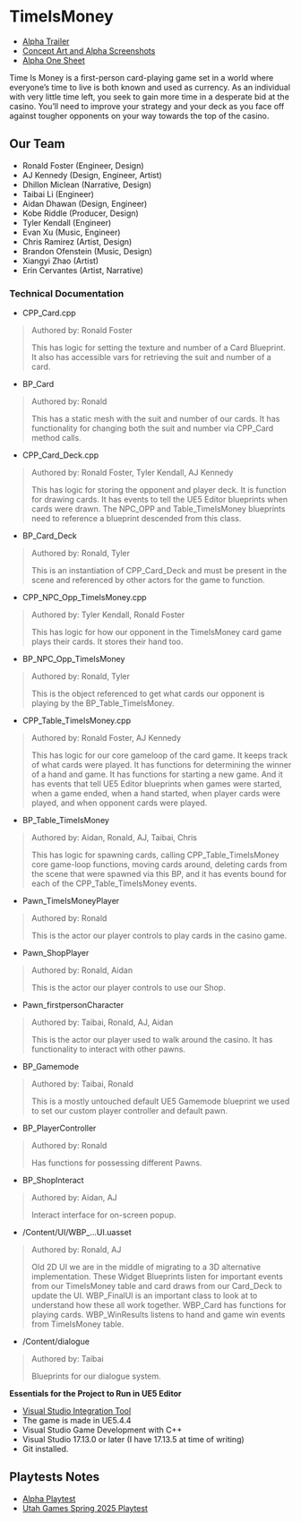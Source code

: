# TimeIsMoney
* [Alpha Trailer](https://www.youtube.com/watch?v=C_mjkXX7HSU)
* [Concept Art and Alpha Screenshots](https://imgur.com/a/mBRoPgi)
* [Alpha One Sheet](https://imgur.com/a/Grtqsvg)

Time Is Money is a first-person card-playing game set in a world where everyone’s time to live is both known and used as currency. As an individual with very little time left, you seek to gain more time in a desperate bid at the casino. You’ll need to improve your strategy and your deck as you face off against tougher opponents on your way towards the top of the casino.

## Our Team
* Ronald Foster      (Engineer, Design)
* AJ Kennedy         (Design, Engineer, Artist)
* Dhillon Miclean    (Narrative, Design)
* Taibai Li          (Engineer)
* Aidan Dhawan       (Design, Engineer)
* Kobe Riddle        (Producer, Design)
* Tyler Kendall      (Engineer)
* Evan Xu            (Music, Engineer)
* Chris Ramirez      (Artist, Design)
* Brandon Ofenstein  (Music, Design)
* Xiangyi Zhao       (Artist)
* Erin Cervantes     (Artist, Narrative)

### Technical Documentation
* CPP_Card.cpp  
> Authored by: Ronald Foster  
>  
> This has logic for setting the texture and number of a Card Blueprint. It also has accessible vars for retrieving the suit and number of a card.

* BP_Card  
> Authored by: Ronald  
>  
> This has a static mesh with the suit and number of our cards. It has functionality for changing both the suit and number via CPP_Card method calls.

* CPP_Card_Deck.cpp  
> Authored by: Ronald Foster, Tyler Kendall, AJ Kennedy  
>  
> This has logic for storing the opponent and player deck. It is function for drawing cards. It has events to tell the UE5 Editor blueprints when cards were drawn. The NPC_OPP and Table_TimeIsMoney blueprints need to reference a blueprint descended from this class.

* BP_Card_Deck  
> Authored by: Ronald, Tyler  
>  
> This is an instantiation of CPP_Card_Deck and must be present in the scene and referenced by other actors for the game to function.

* CPP_NPC_Opp_TimeIsMoney.cpp  
> Authored by: Tyler Kendall, Ronald Foster  
>  
> This has logic for how our opponent in the TimeIsMoney card game plays their cards. It stores their hand too.

* BP_NPC_Opp_TimeIsMoney  
> Authored by: Ronald, Tyler  
>  
> This is the object referenced to get what cards our opponent is playing by the BP_Table_TimeIsMoney.

* CPP_Table_TimeIsMoney.cpp  
> Authored by: Ronald Foster, AJ Kennedy  
>  
> This has logic for our core gameloop of the card game. It keeps track of what cards were played. It has functions for determining the winner of a hand and game. It has functions for starting a new game. And it has events that tell UE5 Editor blueprints when games were started, when a game ended, when a hand started, when player cards were played, and when opponent cards were played.

* BP_Table_TimeIsMoney  
> Authored by: Aidan, Ronald, AJ, Taibai, Chris  
>  
> This has logic for spawning cards, calling CPP_Table_TimeIsMoney core game-loop functions, moving cards around, deleting cards from the scene that were spawned via this BP, and it has events bound for each of the CPP_Table_TimeIsMoney events.

* Pawn_TimeIsMoneyPlayer  
> Authored by: Ronald  
>  
> This is the actor our player controls to play cards in the casino game.

* Pawn_ShopPlayer  
> Authored by: Ronald, Aidan  
>  
> This is the actor our player controls to use our Shop.

* Pawn_firstpersonCharacter  
> Authored by: Taibai, Ronald, AJ, Aidan  
>  
> This is the actor our player used to walk around the casino. It has functionality to interact with other pawns.

* BP_Gamemode  
> Authored by: Taibai, Ronald  
>  
> This is a mostly untouched default UE5 Gamemode blueprint we used to set our custom player controller and default pawn.

* BP_PlayerController  
> Authored by: Ronald  
>  
> Has functions for possessing different Pawns.

* BP_ShopInteract  
> Authored by: Aidan, AJ  
>  
> Interact interface for on-screen popup.

* /Content/UI/WBP_...UI.uasset  
> Authored by: Ronald, AJ  
>  
> Old 2D UI we are in the middle of migrating to a 3D alternative implementation. These Widget Blueprints listen for important events from our TimeIsMoney table and card draws from our Card_Deck to update the UI. WBP_FinalUI is an important class to look at to understand how these all work together. WBP_Card has functions for playing cards. WBP_WinResults listens to hand and game win events from TimeIsMoney table.

* /Content/dialogue  
> Authored by: Taibai  
>  
> Blueprints for our dialogue system.


**Essentials for the Project to Run in UE5 Editor**
* [Visual Studio Integration Tool](https://www.fab.com/listings/8a639215-7f85-4cc7-b155-fa2137326209)
* The game is made in UE5.4.4
* Visual Studio Game Development with C++
* Visual Studio 17.13.0 or later (I have 17.13.5 at time of writing)
* Git installed.

## Playtests Notes
* [Alpha Playtest](https://acrobat.adobe.com/id/urn:aaid:sc:VA6C2:de5def23-2d8c-4979-8df3-32a441e6107f)
* [Utah Games Spring 2025 Playtest](https://imgur.com/a/HurWWgQ)
